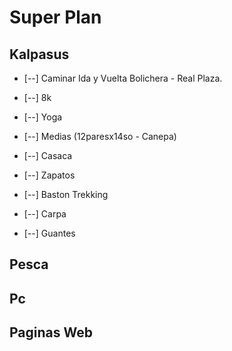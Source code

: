 # Super Plan

## Kalpasus
* [--] Caminar Ida y Vuelta Bolichera - Real Plaza.
* [--] 8k
* [--] Yoga

* [--] Medias (12paresx14so - Canepa)
* [--] Casaca
* [--] Zapatos

* [--] Baston Trekking
* [--] Carpa
* [--] Guantes

## Pesca

## Pc

## Paginas Web
